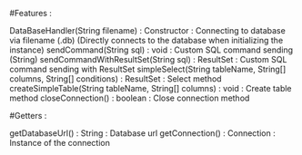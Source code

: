 #Features :

DataBaseHandler(String filename) : Constructor : Connecting to database via filename (.db) (Directly connects to the database when initializing the instance)
sendCommand(String sql) : void : Custom SQL command sending (String)
sendCommandWithResultSet(String sql) : ResultSet : Custom SQL command sending with ResultSet
simpleSelect(String tableName, String[] columns, String[] conditions) : ResultSet : Select method
createSimpleTable(String tableName, String[] columns) : void : Create table method
closeConnection() : boolean : Close connection method

#Getters :

getDatabaseUrl() : String : Database url
getConnection() : Connection : Instance of the connection
